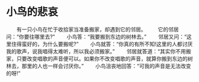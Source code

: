 # 小鸟的悲哀
　　有一只小鸟在忙于收拾家当准备搬家，却遇到它的邻居。 
　　它的邻居问：“你要往哪里去?” 
　　小鸟答：“我要搬到东边的树林去。” 
　　邻居又问：“这里住得蛮好的，为什么要搬呢?” 
　　小鸟就答：“你真的有所不知!这里的人都讨厌我的歌声，说我唱得太难听，所以我必须搬家。” 
　　邻居就答道：“其实你不用搬家，只要改变唱歌的声音便可以。如果你不改变唱歌的声音，就算你搬到东边的树林去，那里的人也一样会讨厌你。” 
　　小鸟沮丧地回答：“可我的声音是无法改变的呀!”
 
